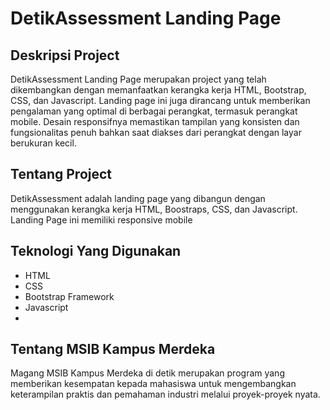 # DetikAssessment Landing Page

## Deskripsi Project 
DetikAssessment Landing Page merupakan project yang telah dikembangkan dengan memanfaatkan kerangka kerja HTML, Bootstrap, CSS, dan Javascript. Landing page ini juga dirancang untuk memberikan pengalaman yang optimal di berbagai perangkat, termasuk perangkat mobile. Desain responsifnya memastikan tampilan yang konsisten dan fungsionalitas penuh bahkan saat diakses dari perangkat dengan layar berukuran kecil.

## Tentang Project
DetikAssessment adalah landing page yang dibangun dengan menggunakan kerangka kerja HTML, Boostraps, CSS, dan Javascript. Landing Page ini memiliki responsive mobile

## Teknologi Yang Digunakan 
- HTML
- CSS
- Bootstrap Framework
- Javascript
- 
## Tentang MSIB Kampus Merdeka
Magang MSIB Kampus Merdeka di detik merupakan program yang memberikan kesempatan kepada mahasiswa untuk mengembangkan keterampilan praktis dan pemahaman industri melalui proyek-proyek nyata.

